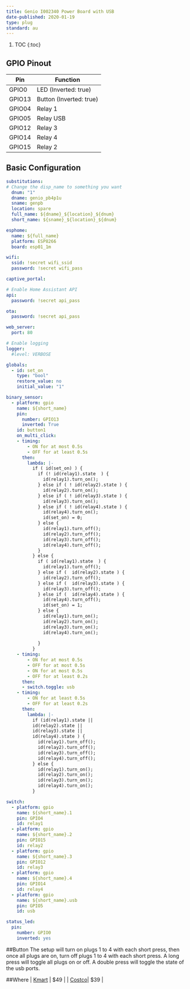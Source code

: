 ```yaml
---
title: Genio I002340 Power Board with USB
date-published: 2020-01-19
type: plug
standard: au
---
```

1. TOC
{:toc}

## GPIO Pinout

| Pin     | Function                           |
|---------|------------------------------------|
| GPIO0   | LED (Inverted: true)               |
| GPIO13  | Button (Inverted: true)            |
| GPIO04  | Relay 1                            |
| GPIO05  | Relay USB                          |
| GPIO12  | Relay 3                            |
| GPIO14  | Relay 4                            |
| GPIO15  | Relay 2                            |

## Basic Configuration

```yaml
substitutions:
# Change the disp_name to something you want  
  dnum: "1"
  dname: genio_pb4p1u
  sname: genpb
  location: spare
  full_name: ${dname}_${location}_${dnum}
  short_name: ${sname}_${location}_${dnum}

esphome:
  name: ${full_name}
  platform: ESP8266
  board: esp01_1m

wifi:
  ssid: !secret wifi_ssid
  password: !secret wifi_pass

captive_portal:

# Enable Home Assistant API
api:
  password: !secret api_pass

ota:
  password: !secret api_pass

web_server:
  port: 80

# Enable logging
logger:
  #level: VERBOSE

globals:
  - id: set_on
    type: "bool"
    restore_value: no
    initial_value: "1"

binary_sensor:
  - platform: gpio
    name: ${short_name}
    pin:
      number: GPIO13
      inverted: True
    id: button1
    on_multi_click:
    - timing:
        - ON for at most 0.5s
        - OFF for at least 0.5s
      then:
        lambda: |-
          if ( id(set_on) ) {
            if (! id(relay1).state  ) {
              id(relay1).turn_on();
            } else if ( ! id(relay2).state ) {
              id(relay2).turn_on();
            } else if ( ! id(relay3).state ) {
              id(relay3).turn_on();
            } else if ( ! id(relay4).state ) {
              id(relay4).turn_on();
              id(set_on) = 0;
            } else {
              id(relay1).turn_off();
              id(relay2).turn_off();
              id(relay3).turn_off();
              id(relay4).turn_off();
            }
          } else {
            if ( id(relay1).state  ) {
              id(relay1).turn_off();
            } else if (  id(relay2).state ) {
              id(relay2).turn_off();
            } else if (  id(relay3).state ) {
              id(relay3).turn_off();
            } else if (  id(relay4).state ) {
              id(relay4).turn_off();
              id(set_on) = 1;
            } else {
              id(relay1).turn_on();
              id(relay2).turn_on();
              id(relay3).turn_on();
              id(relay4).turn_on();
              
            }
          }
    - timing:
        - ON for at most 0.5s
        - OFF for at most 0.5s
        - ON for at most 0.5s
        - OFF for at least 0.2s
      then:
      - switch.toggle: usb
    - timing:
        - ON for at least 0.5s
        - OFF for at least 0.2s
      then:
        lambda: |-
          if (id(relay1).state || 
          id(relay2).state || 
          id(relay3).state || 
          id(relay4).state ) {
            id(relay1).turn_off();
            id(relay2).turn_off();
            id(relay3).turn_off();
            id(relay4).turn_off();
          } else {
            id(relay1).turn_on();
            id(relay2).turn_on();
            id(relay3).turn_on();
            id(relay4).turn_on();
          }

switch:
  - platform: gpio
    name: ${short_name}.1
    pin: GPIO4
    id: relay1
  - platform: gpio
    name: ${short_name}.2
    pin: GPIO15
    id: relay2
  - platform: gpio
    name: ${short_name}.3
    pin: GPIO12
    id: relay3
  - platform: gpio
    name: ${short_name}.4
    pin: GPIO14
    id: relay4
  - platform: gpio
    name: ${short_name}.usb
    pin: GPIO5
    id: usb

status_led:
  pin:
    number: GPIO0
    inverted: yes
```

##Button
The setup will turn on plugs 1 to 4 with each short press, then once all plugs are on, turn off plugs 1 to 4 with each short press.
A long press will toggle all plugs on or off.
A double press will toggle the state of the usb ports.

##Where
| [Kmart](https://www.kmart.com.au/product/mirabella-genio-wi-fi-powerboard-with-usb-ports/2736803I) | $49 |
| [Costco](costco.com.au)| $39 |
